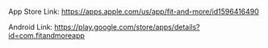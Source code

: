 App Store Link: https://apps.apple.com/us/app/fit-and-more/id1596416490

Android Link: https://play.google.com/store/apps/details?id=com.fitandmoreapp
